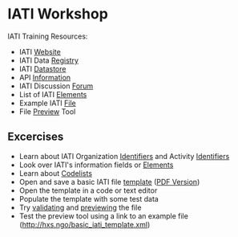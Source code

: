 # IATI Workshop

IATI Training Resources:

* IATI [Website](http://iatistandard.org/)
* IATI Data [Registry](https://iatiregistry.org/dataset)
* IATI [Datastore](http://datastore.iatistandard.org/docs/)
* API [Information](https://iatiregistry.org/registry-api)
* IATI Discussion [Forum](https://discuss.iatistandard.org/t/welcome-to-iati-discuss/6)
* List of IATI [Elements](https://github.com/Humanitarian-AI/IATI-505000/blob/master/Fields/Fields_IATI.csv)
* Example IATI [File](http://hxs.ngo/iati_2.02_example.xml)
* File [Preview](http://preview.iatistandard.org/) Tool

## Excercises

* Learn about IATI Organization [Identifiers](http://iatistandard.org/202/activity-standard/iati-activities/iati-activity/reporting-org/) and Activity [Identifiers](http://iatistandard.org/202/activity-standard/iati-activities/iati-activity/iati-identifier/)
* Look over IATI's information fields or [Elements](http://iatistandard.org/202/activity-standard/summary-table/)
* Learn about [Codelists](http://iatistandard.org/202/codelists/)
* Open and save a basic IATI file [template](http://hxs.ngo/basic_iati_template.xml) ([PDF Version](https://github.com/Brentophillips/iati-workshop/blob/master/files/basic_iati_file.pdf))
* Open the template in a code or text editor
* Populate the template with some test data
* Try [validating](http://validator.iatistandard.org/) and [previewing](http://preview.iatistandard.org/) the file
* Test the preview tool using a link to an example file (http://hxs.ngo/basic_iati_template.xml)
